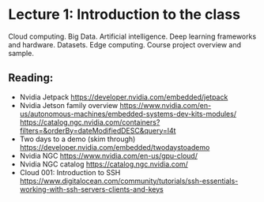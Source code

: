 # Lecture 1: Introduction to the class

Cloud computing. Big Data. Artificial intelligence. Deep learning frameworks and hardware. Datasets. Edge computing. Course project overview and sample.

## Reading:
* Nvidia Jetpack
https://developer.nvidia.com/embedded/jetpack
* Nvidia Jetson family overview
https://www.nvidia.com/en-us/autonomous-machines/embedded-systems-dev-kits-modules/
https://catalog.ngc.nvidia.com/containers?filters=&orderBy=dateModifiedDESC&query=l4t
* Two days to a demo (skim through)
https://developer.nvidia.com/embedded/twodaystoademo 
* Nvidia NGC
https://www.nvidia.com/en-us/gpu-cloud/
* Nvidia NGC catalog
https://catalog.ngc.nvidia.com/
* Cloud 001: Introduction to SSH
https://www.digitalocean.com/community/tutorials/ssh-essentials-working-with-ssh-servers-clients-and-keys

